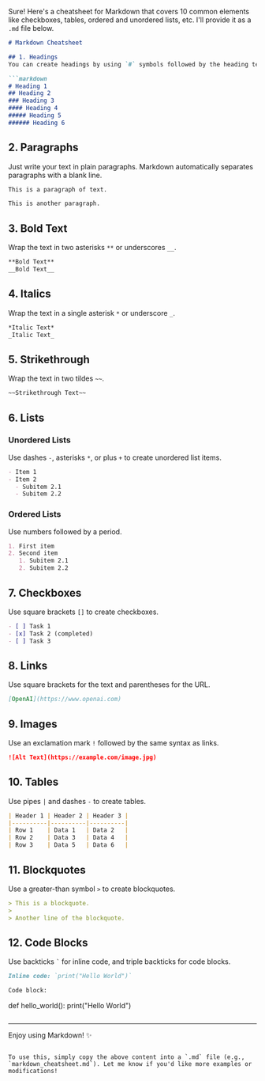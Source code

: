 Sure! Here's a cheatsheet for Markdown that covers 10 common elements like checkboxes, tables, ordered and unordered lists, etc. I'll provide it as a `.md` file below.

```markdown
# Markdown Cheatsheet

## 1. Headings
You can create headings by using `#` symbols followed by the heading text. More `#` symbols indicate smaller headings.

```markdown
# Heading 1
## Heading 2
### Heading 3
#### Heading 4
##### Heading 5
###### Heading 6
```

## 2. Paragraphs
Just write your text in plain paragraphs. Markdown automatically separates paragraphs with a blank line.

```markdown
This is a paragraph of text. 

This is another paragraph.
```

## 3. Bold Text
Wrap the text in two asterisks `**` or underscores `__`.

```markdown
**Bold Text**
__Bold Text__
```

## 4. Italics
Wrap the text in a single asterisk `*` or underscore `_`.

```markdown
*Italic Text*
_Italic Text_
```

## 5. Strikethrough
Wrap the text in two tildes `~~`.

```markdown
~~Strikethrough Text~~
```

## 6. Lists

### Unordered Lists
Use dashes `-`, asterisks `*`, or plus `+` to create unordered list items.

```markdown
- Item 1
- Item 2
  - Subitem 2.1
  - Subitem 2.2
```

### Ordered Lists
Use numbers followed by a period.

```markdown
1. First item
2. Second item
   1. Subitem 2.1
   2. Subitem 2.2
```

## 7. Checkboxes
Use square brackets `[]` to create checkboxes.

```markdown
- [ ] Task 1
- [x] Task 2 (completed)
- [ ] Task 3
```

## 8. Links
Use square brackets for the text and parentheses for the URL.

```markdown
[OpenAI](https://www.openai.com)
```

## 9. Images
Use an exclamation mark `!` followed by the same syntax as links.

```markdown
![Alt Text](https://example.com/image.jpg)
```

## 10. Tables
Use pipes `|` and dashes `-` to create tables.

```markdown
| Header 1 | Header 2 | Header 3 |
|----------|----------|----------|
| Row 1    | Data 1   | Data 2   |
| Row 2    | Data 3   | Data 4   |
| Row 3    | Data 5   | Data 6   |
```

## 11. Blockquotes
Use a greater-than symbol `>` to create blockquotes.

```markdown
> This is a blockquote.
> 
> Another line of the blockquote.
```

## 12. Code Blocks
Use backticks `` ` `` for inline code, and triple backticks for code blocks.

```markdown
Inline code: `print("Hello World")`

Code block:
```
def hello_world():
    print("Hello World")
```
```

---

Enjoy using Markdown! ✨
```

To use this, simply copy the above content into a `.md` file (e.g., `markdown_cheatsheet.md`). Let me know if you'd like more examples or modifications!

